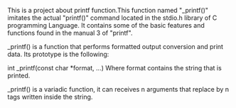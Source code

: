 This is a project about printf function.This function named "_printf()" imitates the actual "printf()" command located in the stdio.h library of C programming Language. It contains some of the basic features and functions found in the manual 3 of "printf".

_printf() is a function that performs formatted output conversion and print data. Its prototype is the following:

  int _printf(const char *format, ...) 
Where format contains the string that is printed.

_printf() is a variadic function, it can receives n arguments that replace by n tags written inside the string.

